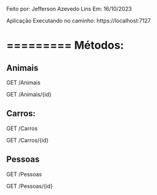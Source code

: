 
Feito por: Jefferson Azevedo Lins
Em: 16/10/2023



Aplicação Executando no caminho: https://localhost:7127


=========
Métodos:
=========

## Animais

GET
/Animais

GET
/Animais/{id}

## Carros:

GET
/Carros

GET
/Carros/{id}

## Pessoas

GET
/Pessoas

GET
/Pessoas/{id}
